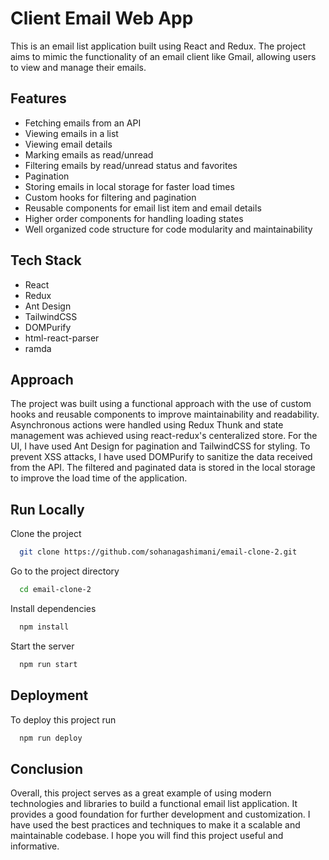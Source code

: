 # Client Email Web App

This is an email list application built using React and Redux. The project aims to mimic the functionality of an email client like Gmail, allowing users to view and manage their emails.

## Features

- Fetching emails from an API
- Viewing emails in a list
- Viewing email details
- Marking emails as read/unread
- Filtering emails by read/unread status and favorites
- Pagination
- Storing emails in local storage for faster load times
- Custom hooks for filtering and pagination
- Reusable components for email list item and email details
- Higher order components for handling loading states
- Well organized code structure for code modularity and maintainability

## Tech Stack

- React
- Redux
- Ant Design
- TailwindCSS
- DOMPurify
- html-react-parser
- ramda

## Approach

The project was built using a functional approach with the use of custom hooks and reusable components to improve maintainability and readability. Asynchronous actions were handled using Redux Thunk and state management was achieved using react-redux's centeralized store. For the UI, I have used Ant Design for pagination and TailwindCSS for styling. To prevent XSS attacks, I have used DOMPurify to sanitize the data received from the API. The filtered and paginated data is stored in the local storage to improve the load time of the application.

## Run Locally

Clone the project

```bash
  git clone https://github.com/sohanagashimani/email-clone-2.git
```

Go to the project directory

```bash
  cd email-clone-2
```

Install dependencies

```bash
  npm install
```

Start the server

```bash
  npm run start
```

## Deployment

To deploy this project run

```bash
  npm run deploy
```

## Conclusion

Overall, this project serves as a great example of using modern technologies and libraries to build a functional email list application. It provides a good foundation for further development and customization. I have used the best practices and techniques to make it a scalable and maintainable codebase. I hope you will find this project useful and informative.
